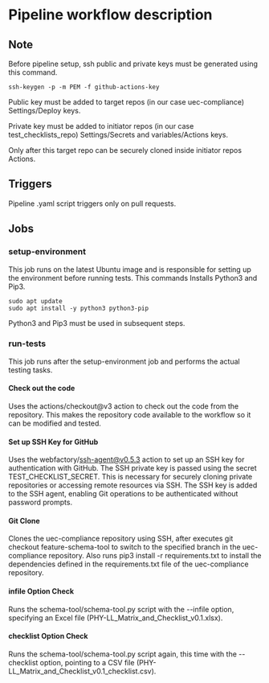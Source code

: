 # Pipeline workflow description


## Note

Before pipeline setup, ssh public and private keys must be generated using this command.
```
ssh-keygen -p -m PEM -f github-actions-key
```
Public key must be added to target repos 
(in our case uec-compliance) Settings/Deploy keys.

Private key must be added to initiator repos
(in our case test_checklists_repo) Settings/Secrets and variables/Actions keys.

Only after this target repo can be securely cloned inside initiator repos Actions.



## Triggers

Pipeline .yaml script triggers only on pull requests.


## Jobs


### setup-environment

This job runs on the latest Ubuntu image and is responsible for 
setting up the environment before running tests. This commands Installs
Python3 and Pip3. 
```
sudo apt update
sudo apt install -y python3 python3-pip
```
Python3 and Pip3 must be used in subsequent steps.


### run-tests

This job runs after the setup-environment job and performs the actual testing tasks.


#### Check out the code 

Uses the actions/checkout@v3 action to check out the code from the repository.
This makes the repository code available to the workflow so it can be modified and tested.


#### Set up SSH Key for GitHub

Uses the webfactory/ssh-agent@v0.5.3 action to set up an SSH key for authentication with GitHub. 
The SSH private key is passed using the secret TEST_CHECKLIST_SECRET. This is necessary for 
securely cloning private repositories or accessing remote resources via SSH. The SSH key is 
added to the SSH agent, enabling Git operations to be authenticated without password prompts.


#### Git Clone

Clones the uec-compliance repository using SSH, after executes git checkout feature-schema-tool to switch 
to the specified branch in the uec-compliance repository. Also runs pip3 install -r requirements.txt
to install the dependencies defined in the requirements.txt file of the uec-compliance repository.


#### infile Option Check

Runs the schema-tool/schema-tool.py script with the --infile option, 
specifying an Excel file (PHY-LL_Matrix_and_Checklist_v0.1.xlsx).


#### checklist Option Check

Runs the schema-tool/schema-tool.py script again, this time with the --checklist option, 
pointing to a CSV file (PHY-LL_Matrix_and_Checklist_v0.1_checklist.csv).


